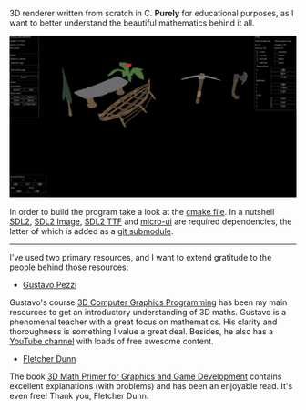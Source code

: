 3D renderer written from scratch in C. **Purely** for educational purposes, as I want to better understand the
beautiful mathematics behind it all.

![example](./assets/demo.png)

In order to build the program take a look at the [cmake file](./CMakeLists.txt). In a nutshell [SDL2](https://github.com/libsdl-org/SDL/releases/tag/release-2.30.0), [SDL2 Image](https://github.com/libsdl-org/SDL_image/releases/tag/release-2.8.2), [SDL2 TTF](https://github.com/libsdl-org/SDL_ttf/releases/tag/release-2.22.0) and [micro-ui](https://github.com/rxi/microui) are required dependencies, the latter of which is added as a [git submodule](https://git-scm.com/book/en/v2/Git-Tools-Submodules).

---

I've used two primary resources, and I want to extend gratitude to the people behind those resources:

- [Gustavo Pezzi](https://twitter.com/pikuma)

Gustavo's course [3D Computer Graphics Programming](https://pikuma.com/courses/learn-3d-computer-graphics-programming) has been my main resources to get an introductory understanding of 3D maths.
Gustavo is a phenomenal teacher with a great focus on mathematics. His clarity and thoroughness is something I value a great deal.
Besides, he also has a [YouTube channel](https://www.youtube.com/@pikuma) with loads of free awesome content.

- [Fletcher Dunn](https://twitter.com/ZPostFacto)

The book [3D Math Primer for Graphics and Game Development](https://gamemath.com/book/intro.html)
contains excellent explanations (with problems) and has been an enjoyable read. It's even free! Thank you, Fletcher Dunn.

